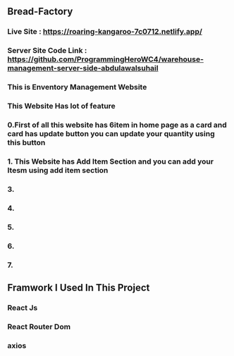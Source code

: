 ## Bread-Factory
### Live Site : https://roaring-kangaroo-7c0712.netlify.app/
### Server Site Code Link : https://github.com/ProgrammingHeroWC4/warehouse-management-server-side-abdulawalsuhail 
### This is Enventory Management Website 
### This Website Has lot of feature 
### 0.First of all this website has 6item in home page as a card and card has update button you can update your quantity using this button 
### 1. This Website has Add Item Section and you can add your Itesm using add item section
### 3. 
### 4. 
### 5. 
### 6. 
### 7. 

## Framwork I Used In This Project
### React Js 
### React Router Dom
### axios

